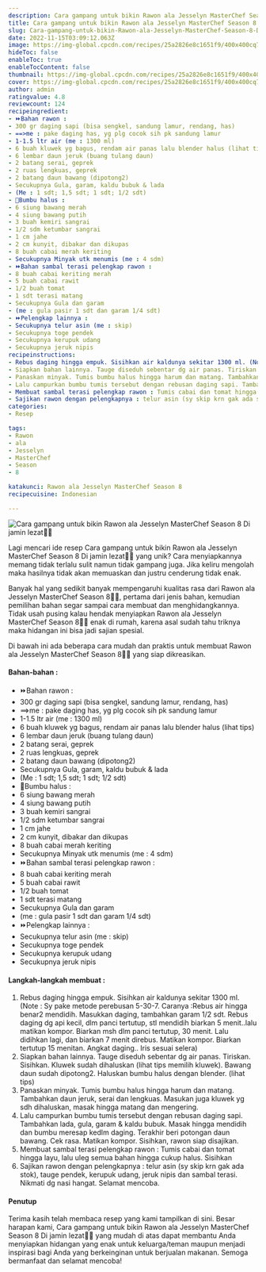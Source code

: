 ```yaml
---
description: Cara gampang untuk bikin Rawon ala Jesselyn MasterChef Season 8 Di jamin lezat"
title: Cara gampang untuk bikin Rawon ala Jesselyn MasterChef Season 8 Di jamin lezat
slug: Cara-gampang-untuk-bikin-Rawon-ala-Jesselyn-MasterChef-Season-8-Di-jamin-lezat
date: 2022-11-15T03:09:12.063Z
image: https://img-global.cpcdn.com/recipes/25a2826e8c1651f9/400x400cq70/photo.jpg
hideToc: false
enableToc: true
enableTocContent: false
thumbnail: https://img-global.cpcdn.com/recipes/25a2826e8c1651f9/400x400cq70/photo.jpg
cover: https://img-global.cpcdn.com/recipes/25a2826e8c1651f9/400x400cq70/photo.jpg
author: admin
ratingvalue: 4.8
reviewcount: 124
recipeingredient:
- ⏩Bahan rawon :
- 300 gr daging sapi (bisa sengkel, sandung lamur, rendang, has)
- ==>me : pake daging has, yg plg cocok sih pk sandung lamur
- 1-1.5 ltr air (me : 1300 ml)
- 6 buah kluwek yg bagus, rendam air panas lalu blender halus (lihat tips)
- 6 lembar daun jeruk (buang tulang daun)
- 2 batang serai, geprek
- 2 ruas lengkuas, geprek
- 2 batang daun bawang (dipotong2)
- Secukupnya Gula, garam, kaldu bubuk & lada
- (Me : 1 sdt; 1,5 sdt; 1 sdt; 1/2 sdt)
- 💎Bumbu halus :
- 6 siung bawang merah
- 4 siung bawang putih
- 3 buah kemiri sangrai
- 1/2 sdm ketumbar sangrai
- 1 cm jahe
- 2 cm kunyit, dibakar dan dikupas
- 8 buah cabai merah keriting
- Secukupnya Minyak utk menumis (me : 4 sdm)
- ⏩Bahan sambal terasi pelengkap rawon :
- 8 buah cabai keriting merah
- 5 buah cabai rawit
- 1/2 buah tomat
- 1 sdt terasi matang
- Secukupnya Gula dan garam
- (me : gula pasir 1 sdt dan garam 1/4 sdt)
- ⏩Pelengkap lainnya :
- Secukupnya telur asin (me : skip)
- Secukupnya toge pendek
- Secukupnya kerupuk udang
- Secukupnya jeruk nipis
recipeinstructions:
- Rebus daging hingga empuk. Sisihkan air kaldunya sekitar 1300 ml. (Note : Sy pake metode perebusan 5-30-7. Caranya :Rebus air hingga benar2 mendidih. Masukkan daging, tambahkan garam 1/2 sdt. Rebus daging dg api kecil, dlm panci tertutup, stl mendidih biarkan 5 menit..lalu matikan kompor. Biarkan msh dlm panci tertutup, 30 menit. Lalu didihkan lagi, dan biarkan 7 menit direbus. Matikan kompor. Biarkan tertutup 15 menitan. Angkat daging.. Iris sesuai selera)
- Siapkan bahan lainnya. Tauge diseduh sebentar dg air panas. Tiriskan. Sisihkan. Kluwek sudah dihaluskan (lihat tips memilih kluwek). Bawang daun sudah dipotong2. Haluskan bumbu halus dengan blender. (lihat tips)
- Panaskan minyak. Tumis bumbu halus hingga harum dan matang. Tambahkan daun jeruk, serai dan lengkuas. Masukan juga kluwek yg sdh dihaluskan, masak hingga matang dan mengering.
- Lalu campurkan bumbu tumis tersebut dengan rebusan daging sapi. Tambahkan lada, gula, garam & kaldu bubuk. Masak hingga mendidih dan bumbu meresap kedlm daging. Terakhir beri potongan daun bawang. Cek rasa. Matikan kompor. Sisihkan, rawon siap disajikan.
- Membuat sambal terasi pelengkap rawon : Tumis cabai dan tomat hingga layu, lalu uleg semua bahan hingga cukup halus. Sisihkan
- Sajikan rawon dengan pelengkapnya : telur asin (sy skip krn gak ada stok), tauge pendek, kerupuk udang, jeruk nipis dan sambal terasi. Nikmati dg nasi hangat. Selamat mencoba.
categories:
- Resep

tags:
- Rawon
- ala
- Jesselyn
- MasterChef
- Season
- 8

katakunci: Rawon ala Jesselyn MasterChef Season 8
recipecuisine: Indonesian

---
```


![Cara gampang untuk bikin Rawon ala Jesselyn MasterChef Season 8 Di jamin lezat👩‍🍳](https://img-global.cpcdn.com/recipes/25a2826e8c1651f9/400x400cq70/photo.jpg)

Lagi mencari ide resep Cara gampang untuk bikin Rawon ala Jesselyn MasterChef Season 8 Di jamin lezat👩‍🍳 yang unik? Cara menyiapkannya memang tidak terlalu sulit namun tidak gampang juga. Jika keliru mengolah maka hasilnya tidak akan memuaskan dan justru cenderung tidak enak.

Banyak hal yang sedikit banyak mempengaruhi kualitas rasa dari Rawon ala Jesselyn MasterChef Season 8👩‍🍳, pertama dari jenis bahan, kemudian pemilihan bahan segar sampai cara membuat dan menghidangkannya. Tidak usah pusing kalau hendak menyiapkan Rawon ala Jesselyn MasterChef Season 8👩‍🍳 enak di rumah, karena asal sudah tahu triknya maka hidangan ini bisa jadi sajian spesial.

Di bawah ini ada beberapa cara mudah dan praktis untuk membuat Rawon ala Jesselyn MasterChef Season 8👩‍🍳 yang siap dikreasikan.

<!--inarticleads1-->

#### Bahan-bahan :

- ⏩Bahan rawon :
- 300 gr daging sapi (bisa sengkel, sandung lamur, rendang, has)
- ==>me : pake daging has, yg plg cocok sih pk sandung lamur
- 1-1.5 ltr air (me : 1300 ml)
- 6 buah kluwek yg bagus, rendam air panas lalu blender halus (lihat tips)
- 6 lembar daun jeruk (buang tulang daun)
- 2 batang serai, geprek
- 2 ruas lengkuas, geprek
- 2 batang daun bawang (dipotong2)
- Secukupnya Gula, garam, kaldu bubuk & lada
- (Me : 1 sdt; 1,5 sdt; 1 sdt; 1/2 sdt)
- 💎Bumbu halus :
- 6 siung bawang merah
- 4 siung bawang putih
- 3 buah kemiri sangrai
- 1/2 sdm ketumbar sangrai
- 1 cm jahe
- 2 cm kunyit, dibakar dan dikupas
- 8 buah cabai merah keriting
- Secukupnya Minyak utk menumis (me : 4 sdm)
- ⏩Bahan sambal terasi pelengkap rawon :
- 8 buah cabai keriting merah
- 5 buah cabai rawit
- 1/2 buah tomat
- 1 sdt terasi matang
- Secukupnya Gula dan garam
- (me : gula pasir 1 sdt dan garam 1/4 sdt)
- ⏩Pelengkap lainnya :
- Secukupnya telur asin (me : skip)
- Secukupnya toge pendek
- Secukupnya kerupuk udang
- Secukupnya jeruk nipis

<!--inarticleads2-->

#### Langkah-langkah membuat :

1. Rebus daging hingga empuk. Sisihkan air kaldunya sekitar 1300 ml. (Note : Sy pake metode perebusan 5-30-7. Caranya :Rebus air hingga benar2 mendidih. Masukkan daging, tambahkan garam 1/2 sdt. Rebus daging dg api kecil, dlm panci tertutup, stl mendidih biarkan 5 menit..lalu matikan kompor. Biarkan msh dlm panci tertutup, 30 menit. Lalu didihkan lagi, dan biarkan 7 menit direbus. Matikan kompor. Biarkan tertutup 15 menitan. Angkat daging.. Iris sesuai selera)
1. Siapkan bahan lainnya. Tauge diseduh sebentar dg air panas. Tiriskan. Sisihkan. Kluwek sudah dihaluskan (lihat tips memilih kluwek). Bawang daun sudah dipotong2. Haluskan bumbu halus dengan blender. (lihat tips)
1. Panaskan minyak. Tumis bumbu halus hingga harum dan matang. Tambahkan daun jeruk, serai dan lengkuas. Masukan juga kluwek yg sdh dihaluskan, masak hingga matang dan mengering.
1. Lalu campurkan bumbu tumis tersebut dengan rebusan daging sapi. Tambahkan lada, gula, garam & kaldu bubuk. Masak hingga mendidih dan bumbu meresap kedlm daging. Terakhir beri potongan daun bawang. Cek rasa. Matikan kompor. Sisihkan, rawon siap disajikan.
1. Membuat sambal terasi pelengkap rawon : Tumis cabai dan tomat hingga layu, lalu uleg semua bahan hingga cukup halus. Sisihkan
1. Sajikan rawon dengan pelengkapnya : telur asin (sy skip krn gak ada stok), tauge pendek, kerupuk udang, jeruk nipis dan sambal terasi. Nikmati dg nasi hangat. Selamat mencoba.

#### Penutup

Terima kasih telah membaca resep yang kami tampilkan di sini. Besar harapan kami, Cara gampang untuk bikin Rawon ala Jesselyn MasterChef Season 8 Di jamin lezat👩‍🍳 yang mudah di atas dapat membantu Anda menyiapkan hidangan yang enak untuk keluarga/teman maupun menjadi inspirasi bagi Anda yang berkeinginan untuk berjualan makanan. Semoga bermanfaat dan selamat mencoba!